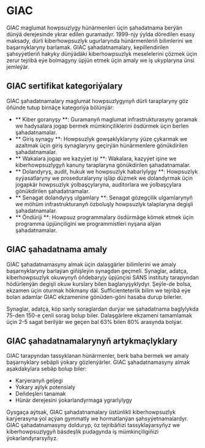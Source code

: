 # GIAC

GIAC maglumat howpsuzlygy hünärmenleri üçin şahadatnama berýän dünýä derejesinde ykrar edilen guramadyr. 1999-njy ýylda döredilen esasy maksady, dürli kiberhowpsuzlyk ugurlarynda hünärmenleriň bilimlerini we başarnyklaryny barlamak. GIAC şahadatnamalary, kepillendirilen şahsyýetleriň hakyky dünýädäki kiberhowpsuzlyk meselelerini çözmek üçin zerur tejribä eýe bolmagyny üpjün etmek üçin amaly we iş ukyplaryna ünsi jemleýär.

## GIAC sertifikat kategoriýalary

GIAC şahadatnamalary maglumat howpsuzlygynyň dürli taraplaryny göz öňünde tutup birnäçe kategoriýa bölünýär:

- ** Kiber goranyşy **: Guramanyň maglumat infrastrukturasyny goramak we hadysalara jogap bermek mümkinçiliklerini ösdürmek üçin berlen şahadatnamalar.
- ** Giriş synagy **: Howpsuzlyk gowşaklyklaryny ýüze çykarmak we azaltmak üçin giriş synaglaryny geçirýän hünärmenlere gönükdirilen şahadatnamalar.
- ** Wakalara jogap we kazyýet işi **: Wakalara, kazyýet işine we kiberhowpsuzlygyň kanuny taraplaryna gönükdirilen şahadatnamalar.
- ** Dolandyryş, audit, hukuk we howpsuzlyk habarlylygy **: Howpsuzlyk syýasatlaryny we proseduralaryny işläp düzmek we dolandyrmak üçin jogapkär howpsuzlyk ýolbaşçylaryna, auditorlara we ýolbaşçylara gönükdirilen şahadatnamalar.
- ** Senagat dolandyryş ulgamlary **: Senagat gözegçilik ulgamlarynyň we möhüm infrastrukturanyň özboluşly howpsuzlyk talaplaryna degişli şahadatnamalar.
- ** Öndüriji **: Howpsuz programmalary ösdürmäge kömek etmek üçin programma üpjünçiligini we programmistleri nyşana alýan şahadatnamalar.

## GIAC şahadatnama amaly

GIAC şahadatnamasyny almak üçin dalaşgärler bilimlerini we amaly başarnyklaryny barlaýan giňişleýin synagdan geçmeli. Synaglar, adatça, kiberhowpsuzlyk okuwynyň öňdebaryjy üpjünçisi SANS instituty tarapyndan hödürlenýän degişli okuw kurslary bilen baglanyşyklydyr. Şeýle-de bolsa, ekzamen üçin oturmak hökmany däl. Sufficienteterlik bilim we tejribä eýe bolan adamlar GIAC ekzamenine gönüden-göni hasaba durup bilerler.

Synaglar, adatça, köp sanly soraglardan durýar we şahadatnama baglylykda 75-den 150-e çenli sorag bolup biler. Dalaşgärlere ekzameni tamamlamak üçin 2-5 sagat berilýär we geçen bal 63% bilen 80% arasynda bolýar.

## GIAC şahadatnamalarynyň artykmaçlyklary

GIAC tarapyndan tassyklanan hünärmenler, berk baha bermek we amaly başarnyklary sebäpli ýokary gözlenýärler. GIAC şahadatnamasyny almak aşakdakylara sebäp bolup biler:

- Karýeranyň geljegi
- Ýokary aýlyk potensialy
- Deňdeşleri tanamak
- Hünär derejesini ýokarlandyrmaga ygrarlylygy

Gysgaça aýtsak, GIAC şahadatnamalary üstünlikli kiberhowpsuzlyk karýerasyna ýol açýan gymmatly we hormatlanýan şahsyýetnamalardyr. GIAC şahadatnamasyny dolduryp, öz tejribäňizi tassyklaýarsyňyz we kiberhowpsuzlygyň bäsdeşlik pudagynda iş mümkinçiligiňizi ýokarlandyrarsyňyz.
